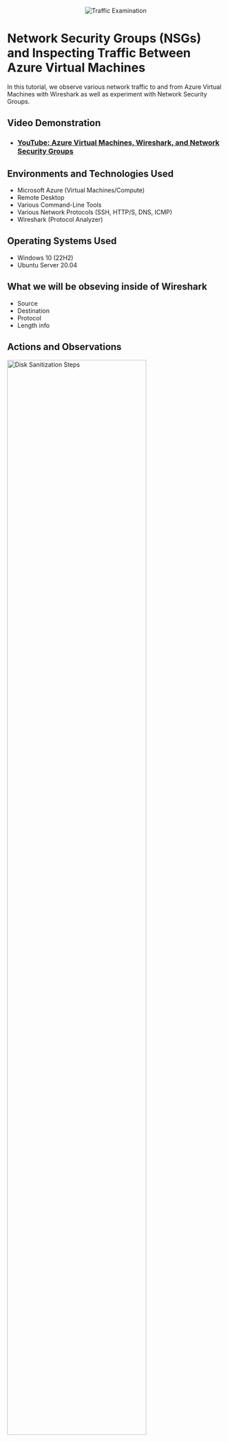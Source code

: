 <p align="center">
<img src="https://i.imgur.com/Ua7udoS.png" alt="Traffic Examination"/>
</p>

<h1>Network Security Groups (NSGs) and Inspecting Traffic Between Azure Virtual Machines</h1>
In this tutorial, we observe various network traffic to and from Azure Virtual Machines with Wireshark as well as experiment with Network Security Groups. <br />


<h2>Video Demonstration</h2>

- ### [YouTube: Azure Virtual Machines, Wireshark, and Network Security Groups](https://www.youtube.com)

<h2>Environments and Technologies Used</h2>

- Microsoft Azure (Virtual Machines/Compute)
- Remote Desktop
- Various Command-Line Tools
- Various Network Protocols (SSH, HTTP/S, DNS, ICMP)
- Wireshark (Protocol Analyzer)

<h2>Operating Systems Used </h2>

- Windows 10 (22H2)
- Ubuntu Server 20.04

<h2>What we will be obseving inside of Wireshark</h2>

- Source
- Destination
- Protocol
- Length info

<h2>Actions and Observations</h2>

<p>
<img src="https://i.imgur.com/ZJao03s.png height="80%" width="80%" alt="Disk Sanitization Steps"/>
</p>
<p>

 <p>
<img src="https://i.imgur.com/6xJBrvx.png="80%" width="80%" alt="Disk Sanitization Steps"/>
</p>
<p> 
  
  So if you look at the screenshot above, you can see all of the different things that we can look at when observing network traffic using Wireshark. To do this all you have do is once Wireshark is open, if you look at the top of the screen you should see a filter bar in which you can type whichever protocol you would like to observe and analyze.
</p>
<br />

<h2>ICMP Command lines</h2>

- Ping (Private IP Address) of the other Computer
- Ping (Domain names like www.google.com ) into a readable IP Address
- Ping (example: 10.0.0.5 -t)
- Press CTRL+C on your keyboard to stop the perpetual ping

<p>
<img src="https://i.imgur.com/0HH7XzR.png height="80%" width="80%" alt="Disk Sanitization Steps"/>
</p>
<p>

<h2>Connecting to a SSH Command Line</h2>
 
 - ssh (Username)(@)(Private IP Address)
- Enter the password: Password1 (example)
- Type ‘exit’ to leave

<p>
<img src="https://i.imgur.com/CiHFh6F.png height="80%" width="80%" alt="Disk Sanitization Steps"/>
</p>
<p>

<h2>DHCP Command line</h2>

 - ipconfig /renew (will attempt to create a fresh IP address on the computer)

<p>
<img src="https://i.imgur.com/Gzgin0H.png height="80%" width="80%" alt="Disk Sanitization Steps"/>
</p>
<p>

<h2>DNS Command line</h2>

- nslookup www.google.com

<p>
<img src="https://i.imgur.com/9xOpaZj.png height="80%" width="80%" alt="Disk Sanitization Steps"/>
</p>
<p>

<h2>Allow/Deny one of the protocols inside of the Network Security Group within Azure</h2>

*Steps*
Network Security Group > Inbound Rules > + Rule > Type; DENY_ICMP_PING_FROM_ANYWHERE

<p>
<img src="https://i.imgur.com/5pEhMxe.png height="80%" width="80%" alt="Disk Sanitization Steps"/>
</p>
<p>
